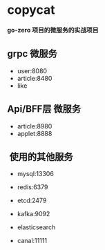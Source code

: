 # copycat

**go-zero 项目的微服务的实战项目** 

## grpc 微服务

- user:8080
- article:8480
- like

## Api/BFF层 微服务

- article:8980
- applet:8888

##  使用的其他服务

- mysql:13306

- redis:6379

- etcd:2479

- kafka:9092

- elasticsearch

- canal:11111

  